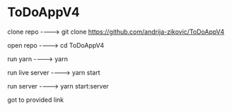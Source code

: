 # ToDoAppV4

clone repo ----> git clone https://github.com/andrija-zikovic/ToDoAppV4

open repo ----> cd ToDoAppV4

run yarn ----> yarn

run live server ----> yarn start

run server ----> yarn start:server

got to provided link
